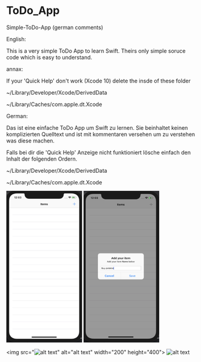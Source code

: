 # ToDo_App
Simple-ToDo-App (german comments)

English:

This is a very simple ToDo App to learn Swift. Theirs only simple soruce code which is easy to understand.

annax:

If your 'Quick Help' don't work (Xcode 10) delete the insde of these folder

~/Library/Developer/Xcode/DerivedData

~/Library/Caches/com.apple.dt.Xcode


German:

Das ist eine einfache ToDo App um Swift zu lernen. Sie beinhaltet keinen komplizierten Quelltext und ist mit kommentaren versehen um zu verstehen was diese machen.

Falls bei dir die 'Quick Help' Anzeige nicht funktioniert lösche einfach den Inhalt der folgenden Ordern.

~/Library/Developer/Xcode/DerivedData

~/Library/Caches/com.apple.dt.Xcode


<img src="https://github.com/gianmarcog/simple-ios-apps/blob/master/projects/ToDo_App/toApp_1.png" alt="alt text" width="200" height="400">               <img src="https://github.com/gianmarcog/simple-ios-apps/blob/master/projects/ToDo_App/toApp_2.png" alt="alt text" width="200" height="400"> 


<img src="<img src="https://github.com/gianmarcog/simple-ios-apps/blob/master/projects/ToDo_App/toApp_3.png" alt="alt text" width="200" height="400">" alt="alt text" width="200" height="400">      <img src="hhttps://github.com/gianmarcog/simple-ios-apps/blob/master/projects/ToDo_App/toApp_4.png" alt="alt text" width="200" height="400">

